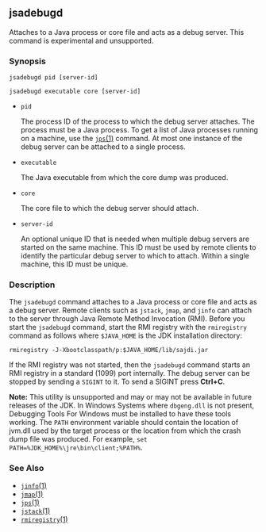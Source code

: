 ## jsadebugd

Attaches to a Java process or core file and acts as a debug server. This command is experimental and unsupported.


### Synopsis

```
jsadebugd pid [server-id]

jsadebugd executable core [server-id]
```

- `pid`

  The process ID of the process to which the debug server attaches. The process must be a Java process. To get a list of Java processes running on a machine, use the [`jps`(1)](https://docs.oracle.com/javase/8/docs/technotes/tools/windows/jps.html) command. At most one instance of the debug server can be attached to a single process.

- `executable`

  The Java executable from which the core dump was produced.

- `core`

  The core file to which the debug server should attach.

- `server-id`

  An optional unique ID that is needed when multiple debug servers are started on the same machine. This ID must be used by remote clients to identify the particular debug server to which to attach. Within a single machine, this ID must be unique.

### Description

The `jsadebugd` command attaches to a Java process or core file and acts as a debug server. Remote clients such as `jstack`, `jmap`, and `jinfo` can attach to the server through Java Remote Method Invocation (RMI). Before you start the `jsadebugd` command, start the RMI registry with the `rmiregistry` command as follows where `$JAVA_HOME` is the JDK installation directory:

```
rmiregistry -J-Xbootclasspath/p:$JAVA_HOME/lib/sajdi.jar
```

If the RMI registry was not started, then the `jsadebugd` command starts an RMI registry in a standard (1099) port internally. The debug server can be stopped by sending a `SIGINT` to it. To send a SIGINT press **Ctrl+C**.

**Note:** This utility is unsupported and may or may not be available in future releases of the JDK. In Windows Systems where `dbgeng.dll` is not present, Debugging Tools For Windows must be installed to have these tools working. The `PATH` environment variable should contain the location of jvm.dll used by the target process or the location from which the crash dump file was produced. For example, `set PATH=%JDK_HOME%\jre\bin\client;%PATH%`.





### See Also


- [`jinfo`(1)](./jinfo.md)
- [`jmap`(1)](./jmap.md)
- [`jps`(1)](https://docs.oracle.com/javase/8/docs/technotes/tools/windows/jps.html)
- [`jstack`(1)](./jstack.html)
- [`rmiregistry`(1)](https://docs.oracle.com/javase/8/docs/technotes/tools/windows/rmiregistry.html)

